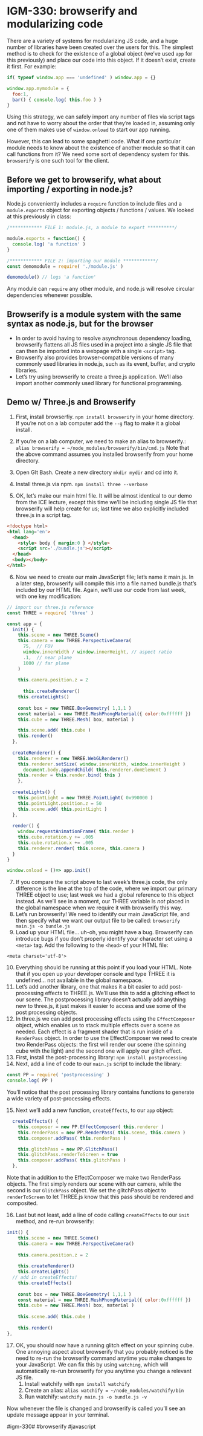 # IGM-330: browserify and modularizing code
There are a variety of systems for modularizing JS code, and a huge number of libraries have been created over the users for this. The simplest method is to check for the existence of a global object (we’ve used `app` for this previously) and place our code into this object. If it doesn’t exist, create it first. For example:

```js
if( typeof window.app === 'undefined' ) window.app = {}

window.app.mymodule = {
  foo:1,
  bar() { console.log( this.foo ) }
}
```

Using this strategy, we can safely import any number of files via script tags and not have to worry about the order that they’re loaded in, assuming only one of them makes use of `window.onload` to start our app running.

However, this can lead to some spaghetti code. What if one particular module needs to know about the existence of another module so that it can call functions from it? We need some sort of dependency system for this. `browserify` is one such tool for the client.

## Before we get to browserify, what about importing / exporting in node.js?
Node.js conveniently includes a `require` function to include files and a `module.exports` object for exporting objects / functions / values. We looked at this previously in class:

```js
/************ FILE 1: module.js, a module to export **********/

module.exports = function() {
  console.log( 'a function' )
}

/************ FILE 2: importing our module ************/
const demomodule = require( './module.js' )

demomodule() // logs 'a function'
```

Any module can `require` any other module, and node.js will resolve circular dependencies whenever possible.

## Browserify is a module system with the same syntax as node.js, but for the browser
* In order to avoid having to resolve asynchronous dependency loading, browserify flattens all JS files used in a project into a single JS file that can then be imported into a webpage with a single `<script>` tag.
* Browserify also provides browser-compatible versions of many commonly used libraries in node.js, such as its event, buffer, and crypto libraries.
* Let’s try using browserify to create a three.js application. We’ll also import another commonly used library for functional programming.

## Demo w/ Three.js and Browserify
1. First, install browserfiy. `npm install browserify` in your home directory. If you’re not on a lab computer add the `--g` flag to make it a global install.
2. If you’re on a lab computer, we need to make an alias to browserify.:
`alias browserify = ~/node_modules/browserify/bin/cmd.js`
Note that the above command assumes you installed browserify from your home directory.

3. Open GIt Bash. Create a new directory `mkdir mydir` and cd into it.
4. Install three.js via npm. `npm install three --verbose`
5. OK, let’s make our main html file. It will be almost identical to our demo from the ICE lecture, except this time we’ll be including single JS file that browserify will help create for us; last time we also explicitly included three.js in a script tag.

```html
<!doctype html>
<html lang='en'>
  <head>
    <style> body { margin:0 } </style>
    <script src='./bundle.js'></script>
  </head>
  <body></body>
</html>
```

6. Now we need to create our main JavaScript file; let’s name it main.js. In a later step, browserify will compile this into a file named bundle.js that’s included by our HTML file. Again, we’ll use our code from last week, with one key modification:

```js
// import our three.js reference
const THREE = require( 'three' )

const app = {
  init() {
    this.scene = new THREE.Scene()
    this.camera = new THREE.PerspectiveCamera(
      75,  // FOV 
      window.innerWidth / window.innerHeight, // aspect ratio
      .1,  // near plane
      1000 // far plane
    )
    
    this.camera.position.z = 2
    
	  this.createRenderer()
    this.createLights()
    
    const box = new THREE.BoxGeometry( 1,1,1 )
    const material = new THREE.MeshPhongMaterial({ color:0xffffff })
    this.cube = new THREE.Mesh( box, material )

    this.scene.add( this.cube )
    this.render()
  },
  
  createRenderer() {
    this.renderer = new THREE.WebGLRenderer()
    this.renderer.setSize( window.innerWidth, window.innerHeight )
	  document.body.appendChild( this.renderer.domElement )
    this.render = this.render.bind( this )
	},
  
  createLights() {
    this.pointLight = new THREE.PointLight( 0x990000 )
    this.pointLight.position.z = 50
    this.scene.add( this.pointLight )
  },
  
  render() {
    window.requestAnimationFrame( this.render )
    this.cube.rotation.y += .005
    this.cube.rotation.x += .005    
    this.renderer.render( this.scene, this.camera )  
  }
}

window.onload = ()=> app.init()
```

7. If you compare the script above to last week’s three.js code, the only difference is the line at the top of the code, where we import our primary THREE object to use; last week we had a global reference to this object instead. As we’ll see in a moment, our THREE variable Is *not* placed in the global namespace when we require it with browserify this way.
8. Let’s run browserify! We need to identify our main JavaScript file, and then specify what we want our output file to be called: `browserify main.js -o bundle.js`
9. Load up your HTML file… uh-oh, you might have a bug.  Browserify can introduce bugs if you don’t properly identify your character set using a `<meta>` tag. Add the following to the `<head>` of your HTML file:

`<meta charset='utf-8'>`

10. Everything should be running at this point if you load your HTML. Note that if you open up your developer console and type THREE it is undefined… not available in the global namespace.
11. Let’s add another library, one that makes it a bit easier to add post-processing effects to THREE.js. We’ll use this to add a glitching effect to our scene. The postprocessing library doesn’t actually add anything new to three.js, it just makes it easier to access and use some of the post processing objects.
12. In three.js we can add post processing effects using the `EffectComposer` object, which enables us to stack multiple effects over a scene as needed. Each effect is a fragment shader that is run inside of a `RenderPass` object. In order to use the EffectComposer we need to create two RenderPass objects: the first will render our scene (the spinning cube with the light) and the second one will apply our glitch effect.
13. First, install the post-processing library: `npm install postprocessing`
14. Next, add a line of code to our `main.js` script to include the library:
```js
const PP = require( 'postprocessing' )
console.log( PP )
``` 

You’ll notice that the post processing library contains functions to generate a wide variety of post-processing effects.

15. Next  we’ll add a new function, `createEffects`, to our `app` object:
```js
  createEffects() {
    this.composer = new PP.EffectComposer( this.renderer )
    this.renderPass = new PP.RenderPass( this.scene, this.camera )
    this.composer.addPass( this.renderPass )

    this.glitchPass = new PP.GlitchPass()
    this.glitchPass.renderToScreen = true
    this.composer.addPass( this.glitchPass )
  },

```

Note that in addition to the EffectComposer we make two RenderPass objects. The first simply renders our scene with our camera, while the second is our `GlitchPass` object. We set the glitchPass object to `renderToScreen` to let THREE.js know that this pass should be rendered and composited. 

16. Last but not least, add a line of code calling `createEffects` to our `init` method, and re-run browserify:

```js
init() {
	this.scene = new THREE.Scene()
	this.camera = new THREE.PerspectiveCamera()
	
	this.camera.position.z = 2
	
	this.createRenderer()
	this.createLights()
  // add in createEffects!
	this.createEffects()
	
	const box = new THREE.BoxGeometry( 1,1,1 )
	const material = new THREE.MeshPhongMaterial({ color:0xffffff })
	this.cube = new THREE.Mesh( box, material )
	
	this.scene.add( this.cube )
	
	this.render()
},
```

17. OK, you should now have a running glitch effect on your spinning cube. One annoying aspect about browserify that you probably noticed is the need to re-run the browserify command anytime you make changes to your JavaScript. We can fix this by using `watching`, which will automatically re-run browserify for you anytime you change a relevant JS file. 
	1. Install watchify with `npm install watchify`
	2. Create an alias: `alias watchify = ~/node_modules/watchify/bin`
	3. Run watchify: `watchify main.js -o bundle.js -v`

Now whenever the file is changed and browserify is called you’ll see an update message appear in your terminal.
 
#igm-330# #browserify #javascript